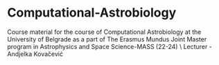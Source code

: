 # Computational-Astrobiology

Course material for the course of Computational Astrobiology at the University of Belgrade as a part of The Erasmus Mundus Joint Master program in Astrophysics and Space Science-MASS (22-24)
\\
Lecturer - Andjelka Kovačević
